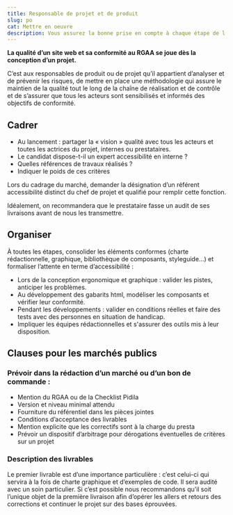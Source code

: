 ```yaml
---
title: Responsable de projet et de produit
slug: po
cat: Mettre en oeuvre
description: Vous assurez la bonne prise en compte à chaque étape de l’accessibilité
---
```


**La qualité d’un site web et sa conformité au RGAA se joue dès la conception d’un projet.**

C’est aux responsables de produit ou de projet qu’il appartient d’analyser et de prévenir les risques, de mettre en place une méthodologie qui assure le maintien de la qualité tout le long de la chaîne de réalisation et de contrôle et de s’assurer que tous les acteurs sont sensibilisés et informés des objectifs de conformité. 


## Cadrer 

* Au lancement : partager la « vision » qualité avec tous les acteurs et toutes les actrices du projet, internes ou prestataires.
* Le candidat dispose-t-il un expert accessibilité en interne ?
* Quelles références de travaux réalisés ?
* Indiquer le poids de ces critères

Lors du cadrage du marché, demander la désignation d’un référent accessibilité distinct du chef de projet et qualifié pour remplir cette fonction.

Idéalement, on recommandera que le prestataire fasse un audit de ses livraisons avant de nous les transmettre.

## Organiser

À toutes les étapes, consolider les éléments conformes (charte rédactionnelle, graphique, bibliothèque de composants, styleguide…) et formaliser l’attente en terme d’accessibilité :

* Lors de la conception ergonomique et graphique : valider les pistes, anticiper les problèmes.
* Au développement des gabarits html, modéliser les composants et vérifier leur conformité.
* Pendant les développements : valider en conditions réelles et faire des tests avec des personnes en situation de handicap.
* Impliquer les équipes rédactionnelles et s'assurer des outils mis à leur disposition.


## Clauses pour les marchés publics

### Prévoir dans la rédaction d’un marché ou d’un bon de commande :

* Mention du RGAA ou de la Checklist Pidila
* Version et niveau minimal attendu
* Fourniture du référentiel dans les pièces jointes
* Conditions d’acceptance des livrables
* Mention explicite que les correctifs sont à la charge du presta
* Prévoir un dispositif d’arbitrage pour dérogations éventuelles de critères sur un projet



### Description des livrables

Le premier livrable est d’une importance particulière : c’est celui-ci qui servira à la fois de charte graphique et d’exemples de code. Il sera audité avec un soin particulier. Si c’est possible nous recommandons qu’il soit l’unique objet de la première livraison afin d’opérer les allers et retours des corrections et continuer le projet sur des bases éprouvées.


